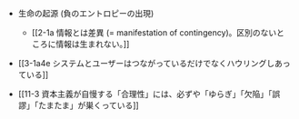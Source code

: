- 生命の起源 (負のエントロピーの出現)
	- [[2-1a 情報とは差異 (= manifestation of contingency)。区別のないところに情報は生まれない。]]

- [[3-1a4e システムとユーザーはつながっているだけでなくハウリングしあっている]]

- [[11-3 資本主義が自慢する「合理性」には、必ずや「ゆらぎ」「欠陥」「誤謬」「たまたま」が巣くっている]]
